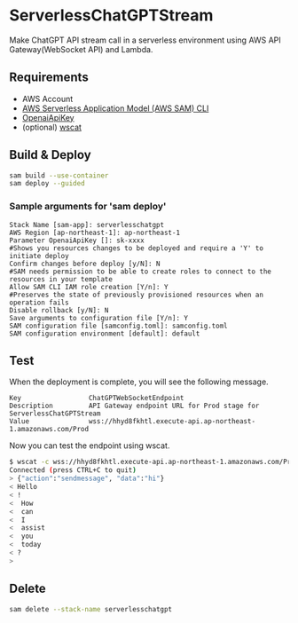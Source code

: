 # ServerlessChatGPTStream

Make ChatGPT API stream call in a serverless environment using AWS API Gateway(WebSocket API) and Lambda.

## Requirements
- AWS Account
- [AWS Serverless Application Model (AWS SAM) CLI](https://docs.aws.amazon.com/serverless-application-model/latest/developerguide/install-sam-cli.html)
- [OpenaiApiKey](https://platform.openai.com/account/api-keys)
- (optional) [wscat](https://github.com/websockets/wscat)

## Build & Deploy
```bash
sam build --use-container
sam deploy --guided
```

### Sample arguments for 'sam deploy'
```
Stack Name [sam-app]: serverlesschatgpt
AWS Region [ap-northeast-1]: ap-northeast-1
Parameter OpenaiApiKey []: sk-xxxx
#Shows you resources changes to be deployed and require a 'Y' to initiate deploy
Confirm changes before deploy [y/N]: N
#SAM needs permission to be able to create roles to connect to the resources in your template
Allow SAM CLI IAM role creation [Y/n]: Y
#Preserves the state of previously provisioned resources when an operation fails
Disable rollback [y/N]: N
Save arguments to configuration file [Y/n]: Y
SAM configuration file [samconfig.toml]: samconfig.toml
SAM configuration environment [default]: default
```

## Test
When the deployment is complete, you will see the following message.
```
Key                 ChatGPTWebSocketEndpoint
Description         API Gateway endpoint URL for Prod stage for ServerlessChatGPTStream                              
Value               wss://hhyd8fkhtl.execute-api.ap-northeast-1.amazonaws.com/Prod
```

Now you can test the endpoint using wscat.

```bash
$ wscat -c wss://hhyd8fkhtl.execute-api.ap-northeast-1.amazonaws.com/Prod
Connected (press CTRL+C to quit)
> {"action":"sendmessage", "data":"hi"}
< Hello
< !
<  How
<  can
<  I
<  assist
<  you
<  today
< ?
>
```


## Delete
```bash
sam delete --stack-name serverlesschatgpt
```

